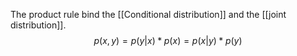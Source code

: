 The product rule bind the [[Conditional distribution]] and the [[joint distribution]]. 
$$
p(x,y) = p(y|x) * p(x) = p(x|y) * p(y)
$$
